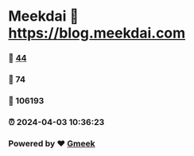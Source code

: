# Meekdai :link: https://blog.meekdai.com 
### :page_facing_up: [44](https://blog.meekdai.com/tag.html) 
### :speech_balloon: 74 
### :hibiscus: 106193 
### :alarm_clock: 2024-04-03 10:36:23 
### Powered by :heart: [Gmeek](https://github.com/Meekdai/Gmeek)
